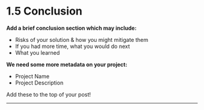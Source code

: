 # 1.5 Conclusion

**Add a brief conclusion section which may include:**

- Risks of your solution & how you might mitigate them
- If you had more time, what you would do next
- What you learned

**We need some more metadata on your project:**

- Project Name
- Project Description

Add these to the top of your post!

---
